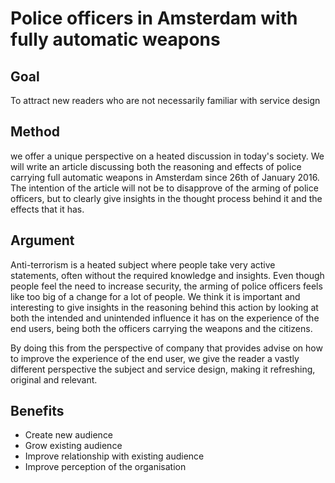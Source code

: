 # Police officers in Amsterdam with fully automatic weapons

## Goal

To attract new readers who are not necessarily familiar with service design

## Method

we offer a unique perspective on a heated discussion in today's society. We will write an article discussing both the reasoning and effects of police carrying full automatic weapons in Amsterdam since 26th of January 2016. The intention of the article will not be to disapprove of the arming of police officers, but to clearly give insights in the thought process behind it and the effects that it has.


## Argument

Anti-terrorism is a heated subject where people take very active statements, often without the required knowledge and insights. Even though people feel the need to increase security, the arming of police officers feels like too big of a change for a lot of people. We think it is important and interesting to give insights in the reasoning behind this action by looking at both the intended and unintended influence it has on the experience of the end users, being both the officers carrying the weapons and the citizens.

By doing this from the perspective of company that provides advise on how to improve the experience of the end user, we give the reader a vastly different perspective the subject and service design, making it refreshing, original and relevant.

## Benefits

* Create new audience
* Grow existing audience
* Improve relationship with existing audience
* Improve perception of the organisation

